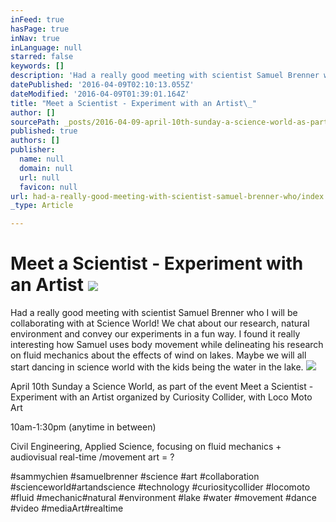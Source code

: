 ```yaml
---
inFeed: true
hasPage: true
inNav: true
inLanguage: null
starred: false
keywords: []
description: 'Had a really good meeting with scientist Samuel Brenner who I will be collaborating with at Science World! We chat about our research, natural environment and convey our experiments in a fun way. I found it really interesting how Samuel uses body movement while delineating his research on fluid mechanics about the effects of wind on lakes. Maybe we will all start dancing in science world with the kids being the water in the lake.'
datePublished: '2016-04-09T02:10:13.055Z'
dateModified: '2016-04-09T01:39:01.164Z'
title: "Meet a Scientist - Experiment with an Artist\_"
author: []
sourcePath: _posts/2016-04-09-april-10th-sunday-a-science-world-as-part-of-the-event-meet.md
published: true
authors: []
publisher:
  name: null
  domain: null
  url: null
  favicon: null
url: had-a-really-good-meeting-with-scientist-samuel-brenner-who/index.html
_type: Article

---
```

# Meet a Scientist - Experiment with an Artist ![](https://the-grid-user-content.s3-us-west-2.amazonaws.com/516afddb-2892-4446-a983-de8935b542ea.jpg)

Had a really good meeting with scientist Samuel Brenner who I will be collaborating with at Science World! We chat about our research, natural environment and convey our experiments in a fun way. I found it really interesting how Samuel uses body movement while delineating his research on fluid mechanics about the effects of wind on lakes. Maybe we will all start dancing in science world with the kids being the water in the lake.
![](https://the-grid-user-content.s3-us-west-2.amazonaws.com/3301f733-0c12-478d-a431-ae652a9eeca4.jpg)

April 10th Sunday a Science World, as part of the event Meet a Scientist - Experiment with an Artist organized by Curiosity Collider, with Loco Moto Art

10am-1:30pm (anytime in between)

Civil Engineering, Applied Science, focusing on fluid mechanics + audiovisual real-time /movement art = ?

‪\#‎sammychien‬ ‪\#‎samuelbrenner‬ ‪\#‎science‬ ‪\#‎art‬ ‪\#‎collaboration‬ ‪\#‎scienceworld‬‪\#‎artandscience‬ ‪\#‎technology‬ ‪\#‎curiositycollider‬ ‪\#‎locomoto‬ ‪\#‎fluid‬ ‪\#‎mechanic‬‪\#‎natural‬ ‪\#‎environment‬ ‪\#‎lake‬ ‪\#‎water‬ ‪\#‎movement‬ ‪\#‎dance‬ ‪\#‎video‬ ‪\#‎mediaArt‬‪\#‎realtime‬